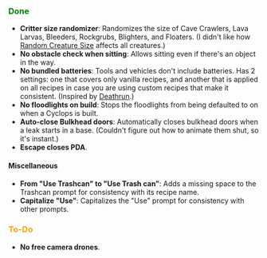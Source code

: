 ### <span style="color: green;">Done</span>
- **Critter size randomizer**: Randomizes the size of Cave Crawlers, Lava Larvas, Bleeders, Rockgrubs, Blighters, and Floaters. (I didn't like how [Random Creature Size](https://www.nexusmods.com/subnautica/mods/138) affects all creatures.)
- **No obstacle check when sitting**: Allows sitting even if there's an object in the way.
- **No bundled batteries**: Tools and vehicles don't include batteries. Has 2 settings: one that covers only vanilla recipes, and another that is applied on all recipes in case you are using custom recipes that make it consistent. (Inspired by [Deathrun](https://www.nexusmods.com/subnautica/mods/1495).)
- **No floodlights on build**: Stops the floodlights from being defaulted to on when a Cyclops is built.
- **Auto-close Bulkhead doors**: Automatically closes bulkhead doors when a leak starts in a base. (Couldn't figure out how to animate them shut, so it's instant.)
- **Escape closes PDA**.
#### Miscellaneous
- **From "Use Trashcan" to "Use Trash can"**: Adds a missing space to the Trashcan prompt for consistency with its recipe name.
- **Capitalize "Use"**: Capitalizes the "Use" prompt for consistency with other prompts.

### <span style="color: orange;">To-Do</span>
- **No free camera drones**.